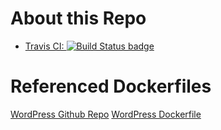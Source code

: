 # About this Repo


-	[Travis CI:
    ![Build Status badge](https://travis-ci.org/yousan/damp_dockerfile.svg?branch=master)](https://travis-ci.org/yousan/damp_dockerfile)
<!-- THIS FILE IS GENERATED BY https://github.com/docker-library/docs/blob/master/generate-repo-stub-readme.sh -->


# Referenced Dockerfiles

[WordPress Github Repo](https://github.com/docker-library/wordpress)
[WordPress Dockerfile](https://github.com/docker-library/wordpress/blob/master/php7.0/apache/Dockerfile)